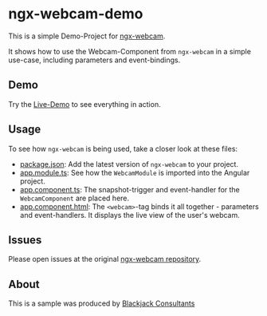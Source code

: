 # ngx-webcam-demo
This is a simple Demo-Project for <a href="https://github.com/basst314/ngx-webcam">ngx-webcam</a>.

It shows how to use the Webcam-Component from `ngx-webcam` in a simple use-case, including parameters and event-bindings.

## Demo
Try the <a href="https://basst314.github.io/ngx-webcam/?">Live-Demo</a> to see everything in action.

## Usage
To see how `ngx-webcam` is being used, take a closer look at these files:
* <a href="https://github.com/basst314/ngx-webcam-demo/blob/master/package.json#L22">package.json</a>: Add the latest version of `ngx-webcam` to your project.
* <a href="https://github.com/basst314/ngx-webcam-demo/blob/master/src/app/app.module.ts#L15">app.module.ts</a>: See how the `WebcamModule` is imported into the Angular project.
* <a href="https://github.com/basst314/ngx-webcam-demo/blob/master/src/app/app.component.ts">app.component.ts</a>: The snapshot-trigger and event-handler for the `WebcamComponent` are placed here.
* <a href="https://github.com/basst314/ngx-webcam-demo/blob/master/src/app/app.component.html#L7">app.component.html</a>: The `<webcam>`-tag binds it all together - parameters and event-handlers. It displays the live view of the user's webcam.

## Issues
Please open issues at the original <a href="https://github.com/basst314/ngx-webcam">ngx-webcam repository</a>.

## About
This is a sample was produced by [Blackjack Consultants](https://blackjackconsultants.com)
